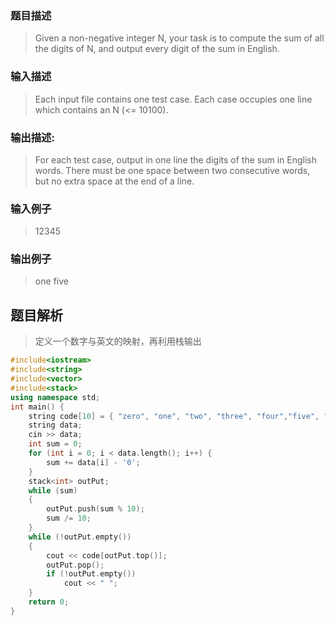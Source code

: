 ### 题目描述

> Given a non-negative integer N, your task is to compute the sum of all the digits of N, and output every digit of the sum in English.

### 输入描述

> Each input file contains one test case. Each case occupies one line which contains an N (<= 10100).

### 输出描述:
> For each test case, output in one line the digits of the sum in English words. There must be one space between two consecutive words, but no extra space at the end of a line.

### 输入例子
> 12345

### 输出例子
> one five

## 题目解析
> 定义一个数字与英文的映射，再利用栈输出


```C++
#include<iostream>
#include<string>
#include<vector>
#include<stack>
using namespace std;
int main() {
	string code[10] = { "zero", "one", "two", "three", "four","five", "six", "seven", "eight", "nine" };
	string data;
	cin >> data;
	int sum = 0;
	for (int i = 0; i < data.length(); i++) {
		sum += data[i] - '0';
	}
	stack<int> outPut;
	while (sum)
	{
		outPut.push(sum % 10);
		sum /= 10;
	}
	while (!outPut.empty())
	{
		cout << code[outPut.top()];
		outPut.pop();
		if (!outPut.empty())
			cout << " ";
	}
	return 0;
}
```